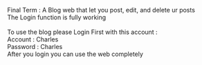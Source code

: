 Final Term : A Blog web that let you post, edit, and delete ur posts<br>
The Login function is fully working<br>
<br>
To use the blog please Login First with this account :<br>
Account : Charles<br>
Password : Charles<br>
After you login you can use the web completely
